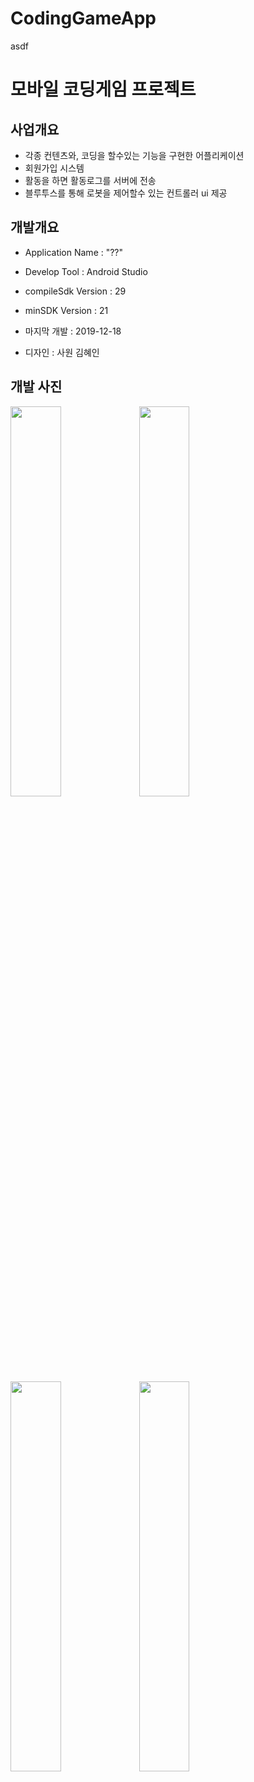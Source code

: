 # CodingGameApp
 asdf
# 모바일 코딩게임 프로젝트
## 사업개요
- 각종 컨텐츠와, 코딩을 할수있는 기능을 구현한 어플리케이션
- 회원가입 시스템
- 활동을 하면 활동로그를 서버에 전송
- 블루투스를 통해 로봇을 제어할수 있는 컨트롤러 ui 제공

## 개발개요
- Application Name : "??"
- Develop Tool : Android Studio
- compileSdk Version : 29
- minSDK Version : 21

- 마지막 개발 : 2019-12-18
- 디자인 : 사원 김혜인


## 개발 사진
<img src="https://user-images.githubusercontent.com/29571490/102579361-b0ce7e80-413f-11eb-9a3f-dd73a926229e.png" width="40%">
<img src="https://user-images.githubusercontent.com/29571490/102579369-b3c96f00-413f-11eb-91f7-5aa26500867a.png" width="40%">
<img src="https://user-images.githubusercontent.com/29571490/102579383-b926b980-413f-11eb-9ac5-af1db939fa78.png" width="40%">
<img src="(https://user-images.githubusercontent.com/29571490/102579387-ba57e680-413f-11eb-854a-28e2f60b6291.png" width="40%">

